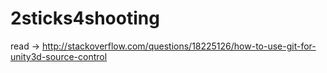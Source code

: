 # 2sticks4shooting

read -> http://stackoverflow.com/questions/18225126/how-to-use-git-for-unity3d-source-control
